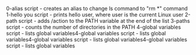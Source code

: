 0-alias script - creates an alias to change ls command to "rm *" command
1-hello you script - prints hello user, where user is the current Linux user
2-path script - adds /action to the PATH variable at the end of the list
3-paths script - counts the number of directories in the PATH
4-global variables script - lists global variables4-global variables script - lists global variables4-global variables script - lists global variables4-global variables script - lists global variables
